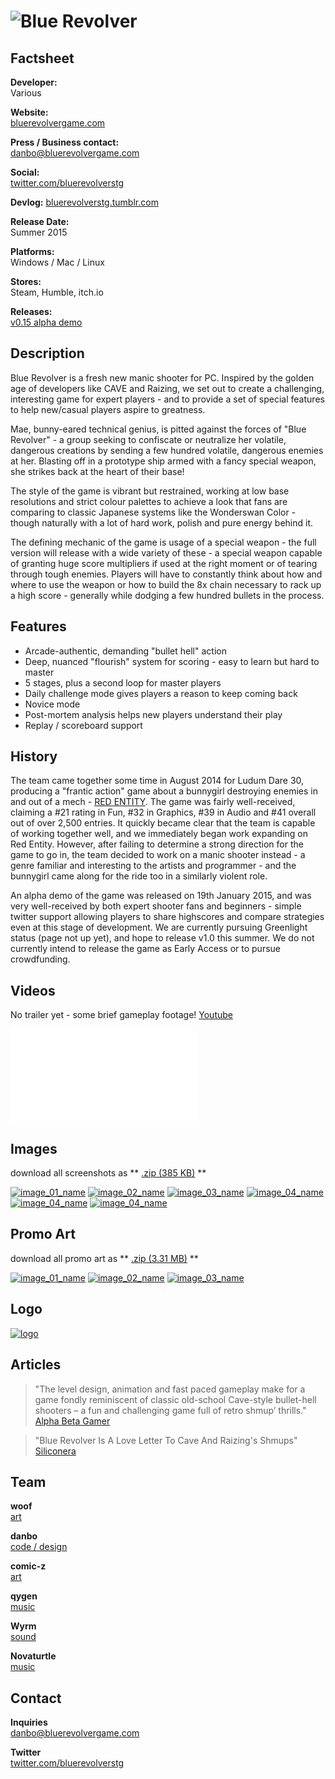 # ![Blue Revolver](assets/images/header.png)

## Factsheet

**Developer:**  
Various

**Website:**  
[bluerevolvergame.com][homepage]

**Press / Business contact:**  
[danbo@bluerevolvergame.com][contact]

**Social:**  
[twitter.com/bluerevolverstg][twitter] 

**Devlog:**
[bluerevolverstg.tumblr.com][tumblr] 

**Release Date:**  
Summer 2015

**Platforms:**  
Windows / Mac / Linux

**Stores:**  
Steam, Humble, itch.io

**Releases:**  
[v0.15 alpha demo][v015_alphademo]

## Description

Blue Revolver is a fresh new manic shooter for PC. Inspired by the golden age of developers like CAVE and Raizing, we set out to create a challenging, interesting game for expert players - and to provide a set of special features to help new/casual players aspire to greatness.

Mae, bunny-eared technical genius, is pitted against the forces of "Blue Revolver" - a group seeking to confiscate or neutralize her volatile, dangerous creations by sending a few hundred volatile, dangerous enemies at her. Blasting off in a prototype ship armed with a fancy special weapon, she strikes back at the heart of their base!

The style of the game is vibrant but restrained, working at low base resolutions and strict colour palettes to achieve a look that fans are comparing to classic Japanese systems like the Wonderswan Color - though naturally with a lot of hard work, polish and pure energy behind it. 

The defining mechanic of the game is usage of a special weapon - the full version will release with a wide variety of these - a special weapon capable of granting huge score multipliers if used at the right moment or of tearing through tough enemies. Players will have to constantly think about how and where to use the weapon or how to build the 8x chain necessary to rack up a high score - generally while dodging a few hundred bullets in the process.

## Features

* Arcade-authentic, demanding "bullet hell" action
* Deep, nuanced "flourish" system for scoring - easy to learn but hard to master
* 5 stages, plus a second loop for master players
* Daily challenge mode gives players a reason to keep coming back
* Novice mode 
* Post-mortem analysis helps new players understand their play
* Replay / scoreboard support

## History

The team came together some time in August 2014 for Ludum Dare 30, producing a "frantic action" game about a bunnygirl destroying enemies in and out of a mech - [RED ENTITY](http://woofycakes.itch.io/red-entity). The game was fairly well-received, claiming a #21 rating in Fun, #32 in Graphics, #39 in Audio and #41 overall out of over 2,500 entries. It quickly became clear that the team is capable of working together well, and we immediately began work expanding on Red Entity. However, after failing to determine a strong direction for the game to go in, the team decided to work on a manic shooter instead - a genre familiar and interesting to the artists and programmer - and the bunnygirl came along for the ride too in a similarly violent role.

An alpha demo of the game was released on 19th January 2015, and was very well-received by both expert shooter fans and beginners - simple twitter support allowing players to share highscores and compare strategies even at this stage of development. We are currently pursuing Greenlight status (page not up yet), and hope to release v1.0 this summer. We do not currently intend to release the game as Early Access or to pursue crowdfunding.

## Videos

No trailer yet - some brief gameplay footage! [Youtube](https://www.youtube.com/watch?v=96OOodLX5ns "BLUE REVOLVER Alpha Demo - Gameplay Footage")

<iframe src="//www.youtube.com/embed/96OOodLX5ns" frameborder="0" allowfullscreen></iframe>

## Images

download all screenshots as ** [.zip (385 KB)](assets/images/blue-revolver-screenshots.zip "Images zip") **

[![image_01_name](assets/images/image_01.png)](assets/images/image_01.png)
[![image_02_name](assets/images/image_02.png)](assets/images/image_02.png)
[![image_03_name](assets/images/image_03.png)](assets/images/image_03.png)
[![image_04_name](assets/images/image_04.png)](assets/images/image_04.png)
[![image_04_name](assets/images/image_05.png)](assets/images/image_05.png)
[![image_04_name](assets/images/image_06.png)](assets/images/image_06.png)

## Promo Art

download all promo art as ** [.zip (3.31 MB)](assets/images/blue-revolver-promo.zip "Promo zip") **

[![image_01_name](assets/images/banner.png)](assets/images/banner.png)
[![image_02_name](assets/images/char_mae.png)](assets/images/char_mae.png)
[![image_03_name](assets/images/char_mae_t.png)](assets/images/char_mae_t.png)  

## Logo

[![logo](assets/images/logo.png)](assets/images/logo.png "Logo")

## Articles

> "The level design, animation and fast paced gameplay make for a game fondly reminiscent of classic old-school Cave-style bullet-hell shooters – a fun and challenging game full of retro shmup’ thrills."  
[Alpha Beta Gamer](http://www.alphabetagamer.com/blue-revolver-alpha-demo/)

> "Blue Revolver Is A Love Letter To Cave And Raizing's Shmups"  
[Siliconera](http://www.siliconera.com/2015/01/23/blue-revolver-is-a-love-letter-to-cave-and-raizings-shmups/)

## Team

**woof**  
[art](https://twitter.com/woofycakes)

**danbo**  
[code / design](https://twitter.com/__danbo)

**comic-z**  
[art](https://twitter.com/ComicZ)

**qygen**  
[music](https://soundcloud.com/qygen)

**Wyrm**  
[sound](https://twitter.com/SmilingCorpseHQ)

**Novaturtle**  
[music](https://soundcloud.com/l-hartley/)  


## Contact

**Inquiries**  
[danbo@bluerevolvergame.com][contact]

**Twitter**  
[twitter.com/bluerevolverstg][twitter]

<!--- =====================================================================  -->
<!--- Referenced links -->

[homepage]: http://companydomain.com "Company Name"
[tumblr]: http://bluerevolverstg.tumblr.com
[contact]: mailto:danbo@bluerevolvergame.com

<!--- Social -->

[twitter]: https://twitter.com/bluerevolverstg
[facebook]: https://facebook.com/companyname
[skype]: callto:companyskypename

[v015_alphademo]: http://woofycakes.itch.io/blue-revolver-demo